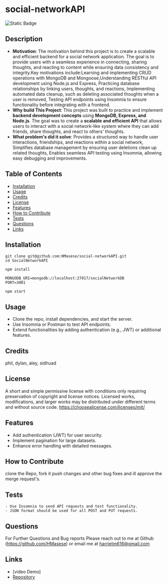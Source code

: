 # social-networkAPI
![Static Badge](https://img.shields.io/badge/License-MIT-green)

## Description

- **Motivation**: The motivation behind this project is to create a scalable and efficient backend for a social network application. The goal is to provide users with a seamless experience in connecting, sharing thoughts, and reacting to content while ensuring data consistency and integrity.Key motivations include:Learning and implementing CRUD operations with MongoDB and Mongoose,Understanding RESTful API development using Node.js and Express, Practicing database relationships by linking users, thoughts, and reactions, Implementing automated data cleanup, such as deleting associated thoughts when a user is removed, Testing API endpoints using Insomnia to ensure functionality before integrating with a frontend.
- **Why build This Project**: This project was built to practice and implement **backend development concepts** using **MongoDB, Express, and Node.js**. The goal was to create a **scalable and efficient API** that allows users to interact with a social network-like system where they can add friends, share thoughts, and react to others' thoughts.  
- **What problem's did it solve**: Provides a structured way to handle user interactions, friendships, and reactions within a social network, Simplifies database management by ensuring user deletions clean up related thoughts, Enables seamless API testing using Insomnia, allowing easy debugging and improvements.

## Table of Contents

- [Installation](#installation)
- [Usage](#usage)
- [Credits](#credits)
- [License](#license)
- [Features](#features)
- [How to Contribute](#how-to-contribute)
- [Tests](#tests)
- [Questions](#questions)
- [Links](#links)

## Installation
```
git clone git@github.com:HMasese/social-networkAPI.git
cd SocialNetworkAPI

npm install

MONGODB_URI=mongodb://localhost:27017/socialNetworkDB
PORT=3001

npm start
```

## Usage
- Clone the repo, install dependencies, and start the server.
- Use Insomnia or Postman to test API endpoints.
- Extend functionalities by adding authentication (e.g., JWT) or additional features.

## Credits
phil, dylan, aley, sidhuad

## License
A short and simple permissive license with conditions only requiring preservation of copyright and license notices. Licensed works, modifications, and larger works may be distributed under different terms and without source code. https://choosealicense.com/licenses/mit/

## Features
- Add authentication (JWT) for user security.
- Implement pagination for large datasets.
- Enhance error handling with detailed messages.

## How to Contribute
clone the Repo, fork it push changes and other bug fixes and ill approve the merge request's.

## Tests
```
- Use Insomnia to send API requests and test functionality.
- JSON format should be used for all POST and PUT requests.
```

## Questions
For Further Questions and Bug reports Please reach out to me at Github (https://github.com/HMasese) or email me at harrietm616@gmail.com

## Links
- [video Demo]
- [Repository](https://github.com/HMasese/social-networkAPI)
